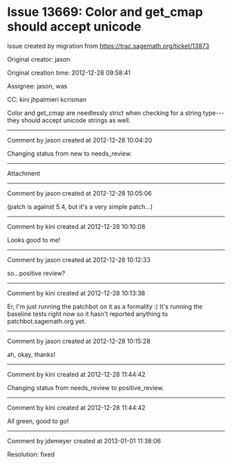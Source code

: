 # Issue 13669: Color and get_cmap should accept unicode

Issue created by migration from https://trac.sagemath.org/ticket/13873

Original creator: jason

Original creation time: 2012-12-28 09:58:41

Assignee: jason, was

CC:  kini jhpalmieri kcrisman

Color and get_cmap are needlessly strict when checking for a string type---they should accept unicode strings as well.


---

Comment by jason created at 2012-12-28 10:04:20

Changing status from new to needs_review.


---

Attachment


---

Comment by jason created at 2012-12-28 10:05:06

(patch is against 5.4, but it's a very simple patch...)


---

Comment by kini created at 2012-12-28 10:10:08

Looks good to me!


---

Comment by jason created at 2012-12-28 10:12:33

so...positive review?


---

Comment by kini created at 2012-12-28 10:13:38

Er, I'm just running the patchbot on it as a formality :) It's running the baseline tests right now so it hasn't reported anything to patchbot.sagemath.org yet.


---

Comment by jason created at 2012-12-28 10:15:28

ah, okay, thanks!


---

Comment by kini created at 2012-12-28 11:44:42

Changing status from needs_review to positive_review.


---

Comment by kini created at 2012-12-28 11:44:42

All green, good to go!


---

Comment by jdemeyer created at 2013-01-01 11:38:06

Resolution: fixed
